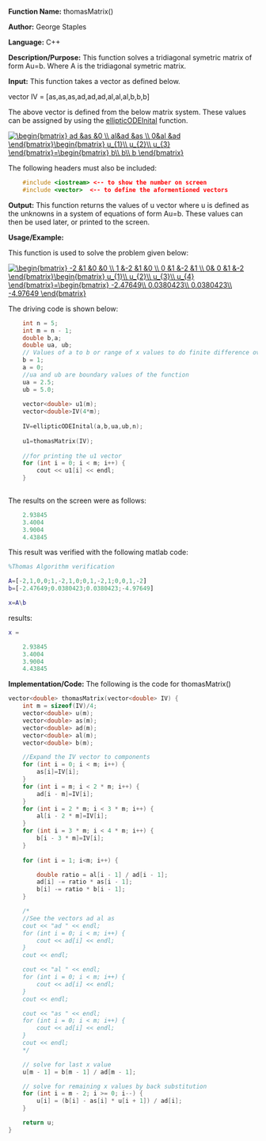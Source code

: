 **Function Name:**          thomasMatrix()

**Author:** George Staples

**Language:** C++

**Description/Purpose:** This function solves a tridiagonal symetric matrix of form Au=b. Where A is the tridiagonal symetric matrix.

**Input:** This function takes a vector as defined below.

vector IV = [as,as,as,ad,ad,ad,al,al,al,b,b,b]
	
The above vector is defined from the below matrix system. These values can be assigned by using the [ellipticODEInital](https://georgest347.github.io/MATH-5620/softwareManual/HW2/ellipticODEInital) function.
	
<a href="https://www.codecogs.com/eqnedit.php?latex=\begin{bmatrix}&space;ad&space;&as&space;&0&space;\\&space;al&ad&space;&as&space;\\&space;0&al&space;&ad&space;\end{bmatrix}\begin{bmatrix}&space;u_{1}\\&space;u_{2}\\&space;u_{3}&space;\end{bmatrix}=\begin{bmatrix}&space;b\\&space;b\\&space;b&space;\end{bmatrix}" target="_blank"><img src="https://latex.codecogs.com/gif.latex?\begin{bmatrix}&space;ad&space;&as&space;&0&space;\\&space;al&ad&space;&as&space;\\&space;0&al&space;&ad&space;\end{bmatrix}\begin{bmatrix}&space;u_{1}\\&space;u_{2}\\&space;u_{3}&space;\end{bmatrix}=\begin{bmatrix}&space;b\\&space;b\\&space;b&space;\end{bmatrix}" title="\begin{bmatrix} ad &as &0 \\ al&ad &as \\ 0&al &ad \end{bmatrix}\begin{bmatrix} u_{1}\\ u_{2}\\ u_{3} \end{bmatrix}=\begin{bmatrix} b\\ b\\ b \end{bmatrix}" /></a>
  
The following headers must also be included:
  ```c++
      #include <iostream> <-- to show the number on screen
      #include <vector>  <-- to define the aformentioned vectors
  ```

**Output:** This function returns the values of u vector where u is defined as the unknowns in a system of equations of form Au=b. These values can then be used later, or printed to the screen.

**Usage/Example:**

This function is used to solve the problem given below:

<a href="https://www.codecogs.com/eqnedit.php?latex=\begin{bmatrix}&space;-2&space;&1&space;&0&space;&0&space;\\&space;1&space;&-2&space;&1&space;&0&space;\\&space;0&space;&1&space;&-2&space;&1&space;\\&space;0&&space;0&space;&1&space;&-2&space;\end{bmatrix}\begin{bmatrix}&space;u_{1}\\&space;u_{2}\\&space;u_{3}\\&space;u_{4}&space;\end{bmatrix}=\begin{bmatrix}&space;-2.47649\\&space;0.0380423\\&space;0.0380423\\&space;-4.97649&space;\end{bmatrix}" target="_blank"><img src="https://latex.codecogs.com/gif.latex?\begin{bmatrix}&space;-2&space;&1&space;&0&space;&0&space;\\&space;1&space;&-2&space;&1&space;&0&space;\\&space;0&space;&1&space;&-2&space;&1&space;\\&space;0&&space;0&space;&1&space;&-2&space;\end{bmatrix}\begin{bmatrix}&space;u_{1}\\&space;u_{2}\\&space;u_{3}\\&space;u_{4}&space;\end{bmatrix}=\begin{bmatrix}&space;-2.47649\\&space;0.0380423\\&space;0.0380423\\&space;-4.97649&space;\end{bmatrix}" title="\begin{bmatrix} -2 &1 &0 &0 \\ 1 &-2 &1 &0 \\ 0 &1 &-2 &1 \\ 0& 0 &1 &-2 \end{bmatrix}\begin{bmatrix} u_{1}\\ u_{2}\\ u_{3}\\ u_{4} \end{bmatrix}=\begin{bmatrix} -2.47649\\ 0.0380423\\ 0.0380423\\ -4.97649 \end{bmatrix}" /></a>

The driving code is shown below:
```c++
	int n = 5;	
	int m = n - 1;
	double b,a;
	double ua, ub;
	// Values of a to b or range of x values to do finite difference over
	b = 1;
	a = 0;
	//ua and ub are boundary values of the function
	ua = 2.5;
	ub = 5.0;
		
	vector<double> u1(m);
	vector<double>IV(4*m);
		
	IV=ellipticODEInital(a,b,ua,ub,n);
	
	u1=thomasMatrix(IV);
	
	//for printing the u1 vector
	for (int i = 0; i < m; i++) {
		cout << u1[i] << endl;
	}
	
```

The results on the screen were as follows:

```c++
	2.93845
	3.4004
	3.9004
	4.43845

```
This result was verified with the following matlab code:
```matlab
%Thomas Algorithm verification

A=[-2,1,0,0;1,-2,1,0;0,1,-2,1;0,0,1,-2]
b=[-2.47649;0.0380423;0.0380423;-4.97649]

x=A\b
```
results:
```matlab
x =

    2.93845
    3.4004
    3.9004
    4.43845
```


**Implementation/Code:** The following is the code for thomasMatrix()
```c++
vector<double> thomasMatrix(vector<double> IV) {
	int m = sizeof(IV)/4;
	vector<double> u(m);
	vector<double> as(m);
	vector<double> ad(m);
	vector<double> al(m);
	vector<double> b(m);

	//Expand the IV vector to components
	for (int i = 0; i < m; i++) {
		as[i]=IV[i];
	}
	for (int i = m; i < 2 * m; i++) {
		ad[i - m]=IV[i];
	}
	for (int i = 2 * m; i < 3 * m; i++) {
		al[i - 2 * m]=IV[i];
	}
	for (int i = 3 * m; i < 4 * m; i++) {
		b[i - 3 * m]=IV[i];
	}
	
	for (int i = 1; i<m; i++) {

		double ratio = al[i - 1] / ad[i - 1];
		ad[i] -= ratio * as[i - 1];
		b[i] -= ratio * b[i - 1];
	}

	/*
	//See the vectors ad al as
	cout << "ad " << endl;
	for (int i = 0; i < m; i++) {
		cout << ad[i] << endl;
	}
	cout << endl;

	cout << "al " << endl;
	for (int i = 0; i < m; i++) {
		cout << ad[i] << endl;
	}
	cout << endl;

	cout << "as " << endl;
	for (int i = 0; i < m; i++) {
		cout << ad[i] << endl;
	}
	cout << endl;
	*/

	// solve for last x value
	u[m - 1] = b[m - 1] / ad[m - 1];

	// solve for remaining x values by back substitution
	for (int i = m - 2; i >= 0; i--) {
		u[i] = (b[i] - as[i] * u[i + 1]) / ad[i];
	}

	return u;
}
```
